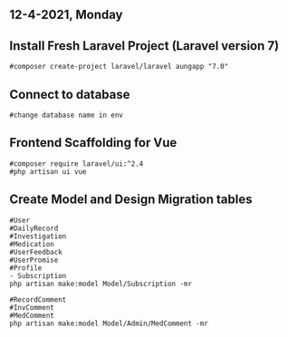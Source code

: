 ## 12-4-2021, Monday
## Install Fresh Laravel Project (Laravel version 7)
	#composer create-project laravel/laravel aungapp "7.0"

## Connect to database
	#change database name in env

## Frontend Scaffolding for Vue
	#composer require laravel/ui:^2.4
	#php artisan ui vue

## Create Model and Design Migration tables
	#User
	#DailyRecord
	#Investigation
	#Medication
	#UserFeedback
	#UserPromise
	#Profile
	- Subscription
	php artisan make:model Model/Subscription -mr
	
	#RecordComment
	#InvComment
	#MedComment
	php artisan make:model Model/Admin/MedComment -mr
	


